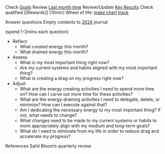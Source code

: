 
Check [Goals](https://docs.google.com/document/d/1Bv3DdyU3YmP39BH9Fq-5Mt13awPAkwO34UIjzdeF4QA/edit)
Review [Last month time](https://track.toggl.com/reports/summary/6878663/period/prevMonth)
Review/Update [Key Results](https://docs.google.com/document/d/1AQkprCU75l3t9k2utay5LLzeVp_UTizBpkGObih4170/edit)
Check qualified [[Rewards]]
[10min] Wheel of life: [make chart](https://www.amcharts.com/demos/wheel-of-life/) [track](https://docs.google.com/presentation/d/1STBZYKC4TOQa14X2U3oelZ5MI1gdsMEMnG3DgaaubMw/edit#slide=id.g22e75040914_0_0)

Answer questions
Empty contents to [2024](https://docs.google.com/document/d/1KgtHuckZezMVBkk5xbbx2q1XPvaIG4-jSdAvFKnI89o/edit#heading=h.i61esp638ds0) journal

(spend 1-2mins each question)
- Reflect    
	- What created energy this month?
	- What drained energy this month?
- Assess
	- What is my most important thing right now?
	- Are my current systems and habits aligned with my most important thing?
	- What is creating a drag on my progress right now?
- Adjust
	- What are the energy creating activities I need to spend more time on? How can I carve out more time for these activities?
	- What are the energy-draining activities I need to delegate, delete, or minimize? How can I execute against that?
	- Am I dedicating the necessary energy to my most important thing? If not, what needs to change?
	- What changes need to be made to my current systems or habits to more appropriately align with my medium and long-term goals?
	- What do I need to eliminate from my life in order to reduce drag and accelerate my progress?

References
Sahil Bloom’s quarterly review